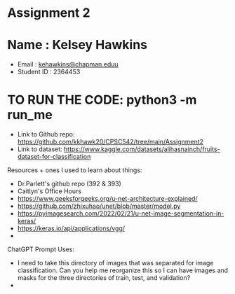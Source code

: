 # Assignment 2

# Name : Kelsey Hawkins
* Email : kehawkins@chapman.eduu
* Student ID : 2364453

# TO RUN THE CODE: python3 -m run_me

* Link to Github repo: https://github.com/kkhawk20/CPSC542/tree/main/Assignment2
* Link to dataset: https://www.kaggle.com/datasets/alihasnainch/fruits-dataset-for-classification

Resources + ones I used to learn about things:
* Dr.Parlett's github repo (392 & 393)
* Caitlyn's Office Hours
* https://www.geeksforgeeks.org/u-net-architecture-explained/
* https://github.com/zhixuhao/unet/blob/master/model.py
* https://pyimagesearch.com/2022/02/21/u-net-image-segmentation-in-keras/
* https://keras.io/api/applications/vgg/
* 

ChatGPT Prompt Uses:

* I need to take this directory of images that was separated for image classification. Can you help me reorganize this so I can have images and masks for the three directories of train, test, and validation? 
* 
